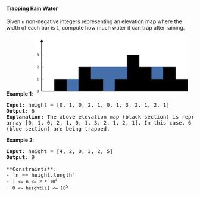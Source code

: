 #### Trapping Rain Water

Given `n` non-negative integers representing an elevation map where the width
of each bar is `1`, compute how much water it can trap after raining.

**Example 1**:
![](example_1.png)

<pre><b>Input</b>: height = [0, 1, 0, 2, 1, 0, 1, 3, 2, 1, 2, 1]
<b>Output</b>: 6
<b>Explanation</b>: The above elevation map (black section) is representeded by
array [0, 1, 0, 2, 1, 0, 1, 3, 2, 1, 2, 1]. In this case, 6 units of rain water
(blue section) are being trapped.
</pre>

**Example 2**:

<pre><b>Input</b>: height = [4, 2, 0, 3, 2, 5]
<b>Output</b>: 9

**Constraints**:
- `n == height.length`
- <code>1 <= n <= 2 * 10<sup>4</sup></code>
- <code>0 <= height[i] <= 10<sup>5</sup></code>
